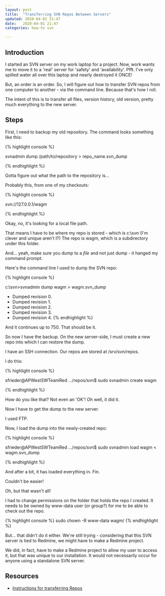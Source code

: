 ```yaml
---
layout: post
title:  "Transferring SVN Repos Between Servers"
updated: 2020-04-01 21:47
date:   2020-04-01 21:47
categories: how-to svn

---
```


## Introduction ##

I started an SVN server on my work laptop for a project. Now, work wants me to move it to a 'real' server for 'safety' and 'availability'. Pfft. I've only
spilled water all over this laptop and nearly destroyed it ONCE!

But, an order is an order. So, I will figure out how to transfer SVN repos from one computer to another - via the command line. Because that's how I roll.

The intent of this is to transfer all files, version history, old version, pretty much everything to the new server.

## Steps ##

First, I need to backup my old repository. The command looks something like this:

{% highlight console %}

svnadmin dump /path/to/repository > repo_name.svn_dump

{% endhighlight %}

Gotta figure out what the path to the repository is...

Probably this, from one of my checkouts:

{% highlight console %}

svn://127.0.0.1/wagm

{% endhighlight %}

Okay, no, it's looking for a local file path.

That means I have to be where my repo is stored - which is c:\svn (I'm clever and unique aren't I?)
The repo is wagm, which is a subdirectory under this folder.

And... yeah, make sure you dump to a *file* and not just dump - it hanged my command prompt.

Here's the command line I used to dump the SVN repo:

{% highlight console %}

c:\svn>svnadmin dump wagm > wagm.svn_dump
* Dumped revision 0.
* Dumped revision 1.
* Dumped revision 2.
* Dumped revision 3.
* Dumped revision 4.
{% endhighlight %}

And it continues up to 750. That should be it.

So now I have the backup. On the new server-side, I must create a new repo into which I can 
restore the dump.

I have an SSH connection. Our repos are stored at /srv/svn/repos.

I do this:

{% highlight console %}

sfrieder@APWestSWTeamRed .../repos/svn$ sudo svnadmin create wagm

{% endhighlight %}

How do you like that? Not even an 'OK'!
Oh well, it did it.

Now I have to get the dump to the new server.

I used FTP.

Now, I load the dump into the newly-created repo:

{% highlight console %}

sfrieder@APWestSWTeamRed .../repos/svn$ sudo svnadmin load wagm < wagm.svn_dump

{% endhighlight %}

And after a bit, it has loaded everything in.  Fin.

Couldn't be easier!

Oh, but that wasn't all!

I had to change permissions on the folder that holds the repo I created. It needs to be owned by www-data user (or group?) for me to be able to check out the repo.

{% highlight console %}
sudo chown -R www-data wagm/
{% endhighlight %}

But... that didn't do it either. We're still trying - considering that this SVN server is tied to Redmine, we might have to make a Redmine project.

We did, in fact, have to make a Redmine project to allow my user to access it, but that was unique to our installation. It would not necessarily occur for anyone using a standalone SVN server.

## Resources ##

* [Instructions for transferring Repos](https://www.petefreitag.com/item/665.cfm)